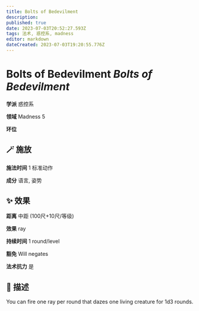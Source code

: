 ```yaml
---
title: Bolts of Bedevilment
description: 
published: true
date: 2023-07-03T20:52:27.593Z
tags: 法术, 惑控系, madness
editor: markdown
dateCreated: 2023-07-03T19:20:55.776Z
---
```


# **Bolts of Bedevilment** *Bolts of Bedevilment*

**学派** 惑控系 

**领域** Madness 5

**环位** 

## 🪄 施放

**施法时间** 1 标准动作

**成分** 语言, 姿势

## ✨ 效果  

**距离** 中距 (100尺+10尺/等级) 

**效果** ray 

**持续时间** 1 round/level 

**豁免** Will negates

**法术抗力** 是

## 📖 描述

You can fire one ray per round that dazes one living creature for 1d3 rounds.
    